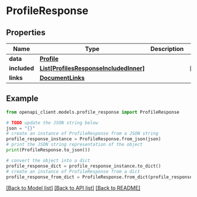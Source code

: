 # ProfileResponse


## Properties

Name | Type | Description | Notes
------------ | ------------- | ------------- | -------------
**data** | [**Profile**](Profile.md) |  | 
**included** | [**List[ProfilesResponseIncludedInner]**](ProfilesResponseIncludedInner.md) |  | [optional] 
**links** | [**DocumentLinks**](DocumentLinks.md) |  | 

## Example

```python
from openapi_client.models.profile_response import ProfileResponse

# TODO update the JSON string below
json = "{}"
# create an instance of ProfileResponse from a JSON string
profile_response_instance = ProfileResponse.from_json(json)
# print the JSON string representation of the object
print(ProfileResponse.to_json())

# convert the object into a dict
profile_response_dict = profile_response_instance.to_dict()
# create an instance of ProfileResponse from a dict
profile_response_from_dict = ProfileResponse.from_dict(profile_response_dict)
```
[[Back to Model list]](../README.md#documentation-for-models) [[Back to API list]](../README.md#documentation-for-api-endpoints) [[Back to README]](../README.md)


